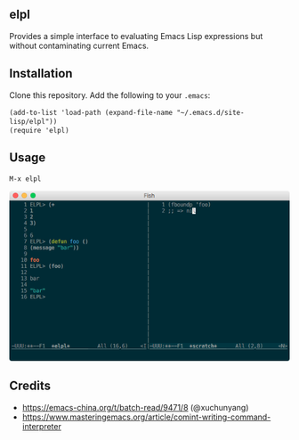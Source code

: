 ## elpl

Provides a simple interface to evaluating Emacs Lisp expressions but without contaminating current Emacs.

## Installation

Clone this repository. Add the following to your `.emacs`:

```elisp
(add-to-list 'load-path (expand-file-name "~/.emacs.d/site-lisp/elpl"))
(require 'elpl)
```

## Usage

```
M-x elpl
```

<p float="left" align="center">
  <img src="/screenshot.png" />
</p>

## Credits

- https://emacs-china.org/t/batch-read/9471/8 (@xuchunyang)
- https://www.masteringemacs.org/article/comint-writing-command-interpreter 
